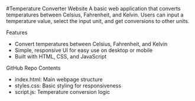 #Temperature Converter Website
A basic web application that converts temperatures between Celsius, Fahrenheit, and Kelvin. Users can input a temperature value, select the input unit, and get conversions to other units.

Features
- Convert temperatures between Celsius, Fahrenheit, and Kelvin
- Simple, responsive UI for easy use on desktop or mobile
- Built with HTML, CSS, and JavaScript

GitHub Repo Contents
- index.html: Main webpage structure
- styles.css: Basic styling for responsiveness
- script.js: Temperature conversion logic
